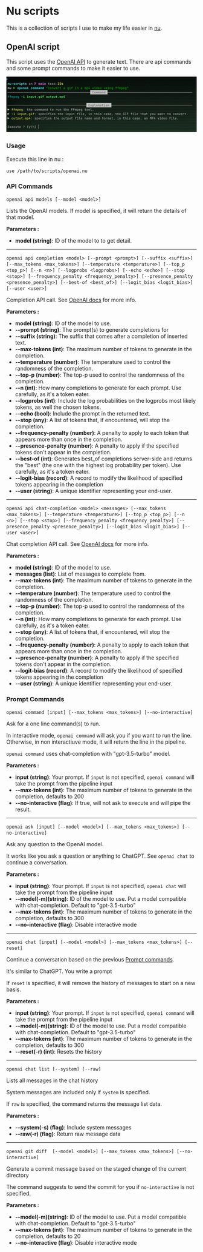 # Nu scripts

This is a collection of scripts I use to make my life easier in [nu](https://nushell.sh).

## OpenAI script

This script uses the [OpenAI API](https://platform.openai.com/) to generate text. 
There are api commands and some prompt commands to make it easier to use.

![Screenshot of openai command](docs/openai-command-screeshot.png)

### Usage

Execute this line in nu :

```nu
use /path/to/scripts/openai.nu
```

### API Commands
```nu
openai api models [--model <model>]
```
Lists the OpenAI models. If model is specified, it will return the details of that model.

**Parameters :**

- **model (string)**: ID of the model to to get detail.

---
```nu
openai api completion <model> [--prompt <prompt>] [--suffix <suffix>] [--max_tokens <max_tokens>] [--temperature <temperature>] [--top_p <top_p>] [--n <n>] [--logprobs <logprobs>] [--echo <echo>] [--stop <stop>] [--frequency_penalty <frequency_penalty>] [--presence_penalty <presence_penalty>] [--best-of <best_of>] [--logit_bias <logit_bias>] [--user <user>]
```
Completion API call. 
See [OpenAI docs](https://platform.openai.com/docs/api-reference/completions/create) for more info.

**Parameters :**

- **model (string)**: ID of the model to use.
- **--prompt (string)**: The prompt(s) to generate completions for
- **--suffix (string)**: The suffix that comes after a completion of inserted text.
- **--max-tokens (int)**: The maximum number of tokens to generate in the completion.
- **--temperature (number)**: The temperature used to control the randomness of the completion.
- **--top-p (number)**: The top-p used to control the randomness of the completion.
- **--n (int)**: How many completions to generate for each prompt. Use carefully, as it's a token eater.
- **--logprobs (int)**: Include the log probabilities on the logprobs most likely tokens, as well the chosen tokens.
- **--echo (bool)**: Include the prompt in the returned text.
- **--stop (any)**: A list of tokens that, if encountered, will stop the completion.
- **--frequency-penalty (number)**: A penalty to apply to each token that appears more than once in the completion.
- **--presence-penalty (number)**: A penalty to apply if the specified tokens don't appear in the completion.
- **--best-of (int)**: Generates best_of completions server-side and returns the "best" (the one with the highest log probability per token). Use carefully, as it's a token eater.
- **--logit-bias (record)**: A record to modify the likelihood of specified tokens appearing in the completion
- **--user (string)**: A unique identifier representing your end-user.

---
```nu
openai api chat-completion <model> <messages> [--max_tokens <max_tokens>] [--temperature <temperature>] [--top_p <top_p>] [--n <n>] [--stop <stop>] [--frequency_penalty <frequency_penalty>] [--presence_penalty <presence_penalty>] [--logit_bias <logit_bias>] [--user <user>]
```

Chat completion API call. 
See [OpenAI docs](https://platform.openai.com/docs/api-reference/chat/create) for more info.

**Parameters :**

- **model (string)**: ID of the model to use.
- **messages (list)**: List of messages to complete from.
- **--max-tokens (int)**: The maximum number of tokens to generate in the completion.
- **--temperature (number)**: The temperature used to control the randomness of the completion.
- **--top-p (number)**: The top-p used to control the randomness of the completion.
- **--n (int)**: How many completions to generate for each prompt. Use carefully, as it's a token eater.
- **--stop (any)**: A list of tokens that, if encountered, will stop the completion.
- **--frequency-penalty (number)**: A penalty to apply to each token that appears more than once in the completion.
- **--presence-penalty (number)**: A penalty to apply if the specified tokens don't appear in the completion.
- **--logit-bias (record)**: A record to modify the likelihood of specified tokens appearing in the completion
- **--user (string)**: A unique identifier representing your end-user.

### Prompt Commands

```nu
openai command [input] [--max_tokens <max_tokens>] [--no-interactive]
```
Ask for a one line command(s) to run. 

In interactive mode, `openai command` will ask you if you want to run the line. Otherwise, in non interactiuve mode,
it will return the line in the pipeline.

`openai command` uses chat-completion with "gpt-3.5-turbo" model.

**Parameters :**

- **input (string)**: Your prompt. If `input` is not specified, `openai command` will take the prompt from the pipeline
input 
- **--max-tokens (int)**: The maximum number of tokens to generate in the completion, defaults to 200
- **--no-interactive (flag)**: If true, will not ask to execute and will pipe the result.

---
```nu
openai ask [input] [--model <model>] [--max_tokens <max_tokens>] [--no-interactive]
```
Ask any question to the OpenAI model. 

It works like you ask a question or anything to ChatGPT. See `openai chat` to continue a conversation.

**Parameters :**

- **input (string)**: Your prompt. If `input` is not specified, `openai chat` will take the prompt from the pipeline
input 
- **--model(-m)(string)**: ID of the model to use. Put a model compatible with chat-completion. Default to "gpt-3.5-turbo"
- **--max-tokens (int)**: The maximum number of tokens to generate in the completion, defaults to 300
- **--no-interactive (flag)**: Disable interactive mode

---
```nu
openai chat [input] [--model <model>] [--max_tokens <max_tokens>] [--reset]
```
Continue a conversation based on the previous [Prompt commands](#prompt-commands). 

It's similar to ChatGPT. You write a prompt 

If `reset` is specified, it will remove the history of messages to start on a new basis.

**Parameters :**

- **input (string)**: Your prompt. If `input` is not specified, `openai command` will take the prompt from the pipeline
input 
- **--model(-m)(string)**: ID of the model to use. Put a model compatible with chat-completion. Default to "gpt-3.5-turbo"
- **--max-tokens (int)**: The maximum number of tokens to generate in the completion, defaults to 300
- **--reset(-r) (int)**: Resets the history

---
```nu
openai chat list [--system] [--raw]
```
Lists all messages in the chat history

System messages are included only if `system` is specified.

If `raw` is specified, the command returns the message list data.

**Parameters :**

- **--system(-s) (flag)**: Include system messages
- **--raw(-r) (flag)**: Return raw message data

---
```nu
openai git diff  [--model <model>] [--max_tokens <max_tokens>] [--no-interactive]
```
Generate a commit message based on the staged change of the current directory

The command suggests to send the commit for you if `no-interactive` is not specified.

**Parameters :**

- **--model(-m)(string)**: ID of the model to use. Put a model compatible with chat-completion. Default to "gpt-3.5-turbo"
- **--max-tokens (int)**: The maximum number of tokens to generate in the completion, defaults to 20
- **--no-interactive (flag)**: Disable interactive mode
